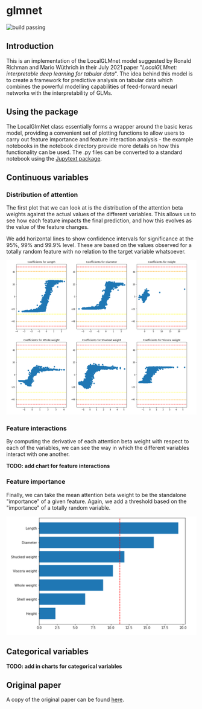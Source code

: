 # glmnet

![build passing](https://github.com/JoeLove100/glmnet/actions/workflows/standard_python.yml/badge.svg)

## Introduction
This is an implementation of the LocalGLMnet model suggested
by Ronald Richman and Mario W&uuml;thrich in their July 2021 paper
"*LocalGLMnet: interpretable deep learning for tabular data*". The idea behind 
this model is to create a framework for predictive analysis
on tabular data which combines the powerful modelling capabilities of 
feed-forward neuarl networks with the interpretability of GLMs.

## Using the package
The LocalGlmNet class essentially forms a wrapper around the basic keras
model, providing a convenient set of plotting functions to allow users to 
carry out feature importance and feature interaction analysis - the example
notebooks in the notebook directory provide more details on how this functionality can be used.
The .py files can be converted to a standard notebook using the 
[Jupytext package](https://github.com/mwouts/jupytext).

## Continuous variables

### Distribution of attention

The first plot that we can look at is the distribution of the attention beta weights against the actual
values of the different variables. This allows us to see how each feature impacts the final prediction, and
how this evolves as the value of the feature changes. 

We add horizontal lines to show confidence intervals for significance at the 95%, 99% and 99.9% level. These 
are based on the values observed for a totally random feature with no relation to the target variable whatsoever.

![plot](./resources/attention_weights.png)

### Feature interactions

By computing the derivative of each attention beta weight with respect to each of the variables, we can see
the way in which the different variables interact with one another.

**TODO: add chart for feature interactions**

### Feature importance

Finally, we can take the mean attention beta weight to be the standalone "importance" of a given feature. Again,
we add a threshold based on the "importance" of a totally random variable.

![plot](./resources/feature_importance.png)

## Categorical variables

**TODO: add in charts for categorical variables**

## Original paper

A copy of the original paper can be found 
[here](https://arxiv.org/abs/2107.11059).
